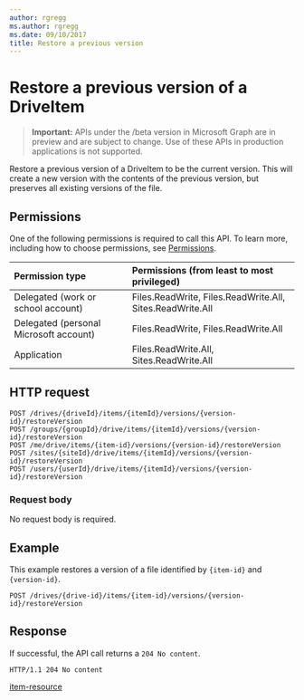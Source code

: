 ```yaml
---
author: rgregg
ms.author: rgregg
ms.date: 09/10/2017
title: Restore a previous version
---
```

# Restore a previous version of a DriveItem

> **Important:** APIs under the /beta version in Microsoft Graph are in preview and are subject to change. Use of these APIs in production applications is not supported.

Restore a previous version of a DriveItem to be the current version. This will create a new version with the contents of the previous version, but preserves all existing versions of the file.

## Permissions

One of the following permissions is required to call this API. To learn more, including how to choose permissions, see [Permissions](/graph/permissions-reference).

|Permission type      | Permissions (from least to most privileged)              |
|:--------------------|:---------------------------------------------------------|
|Delegated (work or school account) | Files.ReadWrite, Files.ReadWrite.All, Sites.ReadWrite.All    |
|Delegated (personal Microsoft account) | Files.ReadWrite, Files.ReadWrite.All    |
|Application | Files.ReadWrite.All, Sites.ReadWrite.All |

## HTTP request

<!-- { "blockType": "ignored" } -->

```http
POST /drives/{driveId}/items/{itemId}/versions/{version-id}/restoreVersion
POST /groups/{groupId}/drive/items/{itemId}/versions/{version-id}/restoreVersion
POST /me/drive/items/{item-id}/versions/{version-id}/restoreVersion
POST /sites/{siteId}/drive/items/{itemId}/versions/{version-id}/restoreVersion
POST /users/{userId}/drive/items/{itemId}/versions/{version-id}/restoreVersion
```

### Request body

No request body is required.

## Example

This example restores a version of a file identified by `{item-id}` and `{version-id}`.

<!-- { "blockType": "request", "name": "restore-item-version", "scopes": "files.readwrite", "target": "action" } -->

```http
POST /drives/{drive-id}/items/{item-id}/versions/{version-id}/restoreVersion
```

## Response

If successful, the API call returns a `204 No content`.

<!-- { "blockType": "response" } -->

```http
HTTP/1.1 204 No content
```

[item-resource](../resources/driveitem)

<!-- {
  "type": "#page.annotation",
  "description": "Create a copy of an existing item.",
  "keywords": "copy existing item",
  "section": "documentation",
  "tocPath": "Items/Copy"
} -->

